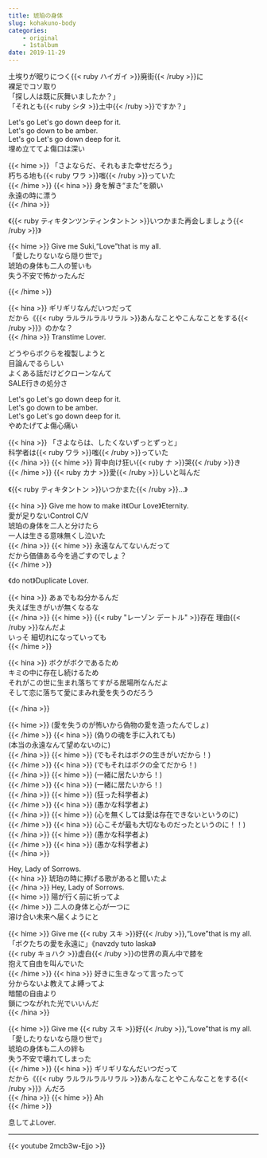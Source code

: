 ```yaml
---
title: 琥珀の身体
slug: kohakuno-body
categories: 
    - original
    - 1stalbum
date: 2019-11-29
---
```


土埃りが眠りにつく{{< ruby ハイガイ >}}廃街{{< /ruby >}}に  
裸足でコソ取り  
「探し人は既に灰舞いましたか？」  
「それとも{{< ruby シタ >}}土中{{< /ruby >}}ですか？」  

Let's go Let's go down deep for it.  
Let's go down to be amber.  
Let's go Let's go down deep for it.  
埋め立ててよ傷口は深い  

{{< hime >}}
「さよならだ、それもまた幸せだろう」  
朽ちる地も{{< ruby ワラ >}}嗤{{< /ruby >}}っていた  
{{< /hime >}}
{{< hina >}}
身を解き“また”を願い  
永遠の時に漂う  
{{< /hina >}}

《{{< ruby ティキタンツンティンタントン >}}いつかまた再会しましょう{{< /ruby >}}》  

{{< hime >}}
Give me Suki,“Love”that is my all.  
「愛したりないなら隠り世で」  
琥珀の身体も二人の誓いも  
失う不安で怖かったんだ  

{{< /hime >}}

{{< hina >}}
ギリギリなんだいつだって  
だから《{{< ruby ラルラルラルリラル >}}あんなことやこんなことをする{{< /ruby >}}》のかな？  
{{< /hina >}}
Transtime Lover.  

どうやらボクらを複製しようと  
目論んでるらしい  
よくある話だけどクローンなんて  
SALE行きの処分さ  

Let's go Let's go down deep for it.  
Let's go down to be amber.  
Let's go Let's go down deep for it.  
やめたげてよ傷心痛い  

{{< hina >}}
「さよならは、したくないずっとずっと」  
科学者は{{< ruby ワラ >}}嗤{{< /ruby >}}っていた  
{{< /hina >}}
{{< hime >}}
背中向け狂い{{< ruby ナ >}}哭{{< /ruby >}}き  
{{< /hime >}}
{{< ruby カナ >}}愛{{< /ruby >}}しいと叫んだ  

《{{< ruby ティキタントン >}}いつかまた{{< /ruby >}}…》  

{{< hina >}}
Give me how to make it《Our Love》Eternity.  
愛が足りないControl C/V  
琥珀の身体を二人と分けたら  
一人は生きる意味無くし泣いた  
{{< /hina >}}
{{< hime >}}
永遠なんてないんだって  
だから価値ある今を過ごすのでしょ？  
{{< /hime >}}

《do not》Duplicate Lover.  

{{< hina >}}
あぁでもね分かるんだ  
失えば生きがいが無くなるな  
{{< /hina >}}
{{< hime >}}
{{< ruby "レーゾン デートル" >}}存在 理由{{< /ruby >}}なんだよ  
いっそ 細切れになっていっても  
{{< /hime >}}

{{< hina >}}
ボクがボクであるため  
キミの中に存在し続けるため  
それがこの世に生まれ落ちてすがる居場所なんだよ  
そして恋に落ちて愛にまみれ愛を失うのだろう  

{{< /hina >}}

{{< hime >}}
(愛を失うのが怖いから偽物の愛を造ったんでしょ)  
{{< /hime >}}
{{< hina >}}
(偽りの魂を⼿に⼊れても)  
(本当の永遠なんて望めないのに)  
{{< /hina >}}
{{< hime >}}
(でもそれはボクの⽣きがいだから！)  
{{< /hime >}}
{{< hina >}}
(でもそれはボクの全てだから！)  
{{< /hina >}}
{{< hime >}}
(⼀緒に居たいから！)  
{{< /hime >}}
{{< hina >}}
(⼀緒に居たいから！)  
{{< /hina >}}
{{< hime >}}
(狂った科学者よ)  
{{< /hime >}}
{{< hina >}}
(愚かな科学者よ)  
{{< /hina >}}
{{< hime >}}
(⼼を無くしては愛は存在できないというのに)  
{{< /hime >}}
{{< hina >}}
(⼼こそが最も⼤切なものだったというのに！！)  
{{< /hina >}}
{{< hime >}}
(愚かな科学者よ)  
{{< /hime >}}
{{< hina >}}
(愚かな科学者よ)  
{{< /hina >}}

Hey, Lady of Sorrows.  
{{< hina >}}
琥珀の時に捧げる歌があると聞いたよ  
{{< /hina >}}
Hey, Lady of Sorrows.  
{{< hime >}}
陽が行く前に祈ってよ  
{{< /hime >}}
二人の身体と心が一つに  
溶け合い未来へ届くようにと  

{{< hime >}}
Give me {{< ruby スキ >}}好{{< /ruby >}},“Love”that is my all.  
「ボクたちの愛を永遠に」《navzdy tuto laska》  
{{< ruby キョハク >}}虚白{{< /ruby >}}の世界の真ん中で膝を  
抱えて自由を叫んでいた  
{{< /hime >}}
{{< hina >}}
好きに生きなって言ったって  
分からないよ教えてよ縛ってよ  
暗闇の自由より  
鎖につながれた光でいいんだ  
{{< /hina >}}

{{< hime >}}
Give me {{< ruby スキ >}}好{{< /ruby >}},“Love”that is my all.  
「愛したりないなら隠り世で」  
琥珀の身体も二人の絆も  
失う不安で壊れてしまった  
{{< /hime >}}
{{< hina >}}
ギリギリなんだいつだって  
だから《{{< ruby ラルラルラルリラル >}}あんなことやこんなことをする{{< /ruby >}}》んだろ  
{{< /hina >}}
{{< hime >}}
Ah  
{{< /hime >}}

息してよLover.  

---

{{< youtube 2mcb3w-Ejjo >}}